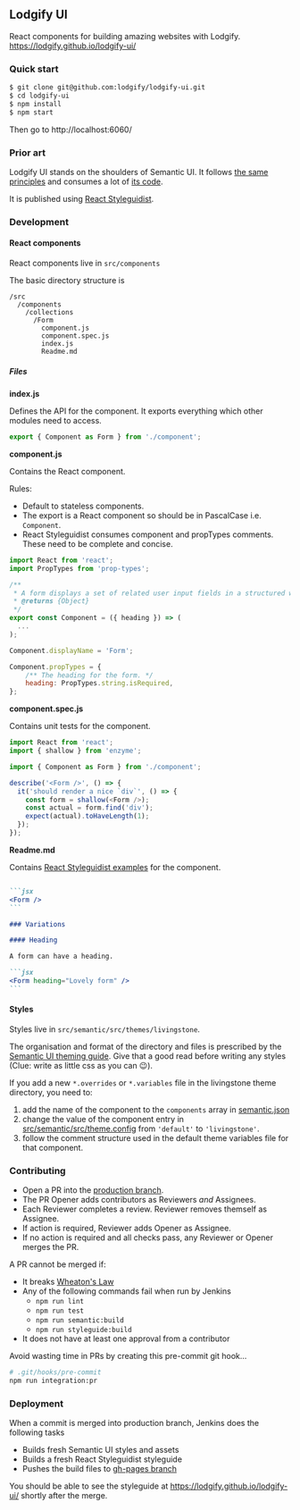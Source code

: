 ## Lodgify UI

React components for building amazing websites with Lodgify. https://lodgify.github.io/lodgify-ui/

### Quick start

```bash
$ git clone git@github.com:lodgify/lodgify-ui.git
$ cd lodgify-ui
$ npm install
$ npm start
```

Then go to http://localhost:6060/

### Prior art

Lodgify UI stands on the shoulders of Semantic UI. It follows [the same principles](https://semantic-ui.com/usage/theming.html) and consumes a lot of [its code](https://react.semantic-ui.com/introduction).

It is published using [React Styleguidist](https://react-styleguidist.js.org/).

### Development

#### React components

React components live in `src/components`

The basic directory structure is

```
/src
  /components
    /collections
      /Form
        component.js
        component.spec.js
        index.js
        Readme.md
```

##### Files

**index.js**

Defines the API for the component. It exports
everything which other modules need to access.

```js
export { Component as Form } from './component';
```

**component.js**

Contains the React component.

Rules:
- Default to stateless components.
- The export is a React component so should be in PascalCase i.e. `Component`.
- React Styleguidist consumes component and propTypes comments. These need to be complete and concise.

```js
import React from 'react';
import PropTypes from 'prop-types';

/**
 * A form displays a set of related user input fields in a structured way.
 * @returns {Object}
 */
export const Component = ({ heading }) => (
  ...
);

Component.displayName = 'Form';

Component.propTypes = {
    /** The heading for the form. */
    heading: PropTypes.string.isRequired,
};
```

**component.spec.js**

Contains unit tests for the component.

```js
import React from 'react';
import { shallow } from 'enzyme';

import { Component as Form } from './component';

describe('<Form />', () => {
  it('should render a nice `div`', () => {
    const form = shallow(<Form />);
    const actual = form.find('div');
    expect(actual).toHaveLength(1);
  });
});
```

**Readme.md**

Contains [React Styleguidist examples](https://react-styleguidist.js.org/docs/documenting.html#usage-examples-and-readme-files) for the component.

````md

```jsx
<Form />
```

### Variations

#### Heading

A form can have a heading.

```jsx
<Form heading="Lovely form" />
```

````

#### Styles

Styles live in `src/semantic/src/themes/livingstone`.

The organisation and format of the directory and files is prescribed by the [Semantic UI theming guide](https://semantic-ui.com/usage/theming.html). Give that a good read before writing any styles (Clue: write as little css as you can 😉).

If you add a new `*.overrides` or `*.variables` file in the livingstone theme directory, you need to:

1. add the name of the component to the `components` array in [semantic.json](https://github.com/lodgify/lodgify-ui/blob/production/semantic.json)
1. change the value of the component entry in [src/semantic/src/theme.config](https://github.com/lodgify/lodgify-ui/blob/production/src/semantic/src/theme.config) from `'default'` to `'livingstone'`.
1. follow the comment structure used in the default theme variables file for that component.

### Contributing

- Open a PR into the [production branch](https://github.com/lodgify/lodgify-ui/tree/production).
- The PR Opener adds contributors as Reviewers *and* Assignees.
- Each Reviewer completes a review. Reviewer removes themself as Assignee.
- If action is required, Reviewer adds Opener as Assignee.
- If no action is required and all checks pass, any Reviewer or Opener merges the PR.

A PR cannot be merged if:
- It breaks [Wheaton's Law](http://www.wheatonslaw.com/)
- Any of the following commands fail when run by Jenkins
  - `npm run lint`
  - `npm run test`
  - `npm run semantic:build`
  - `npm run styleguide:build`
- It does not have at least one approval from a contributor

Avoid wasting time in PRs by creating this pre-commit git hook...

```sh
# .git/hooks/pre-commit
npm run integration:pr
```

### Deployment

When a commit is merged into production branch, Jenkins does the following tasks

- Builds fresh Semantic UI styles and assets
- Builds a fresh React Styleguidist styleguide
- Pushes the build files to [gh-pages branch](https://github.com/lodgify/lodgify-ui/tree/gh-pages)

You should be able to see the styleguide at https://lodgify.github.io/lodgify-ui/ shortly after the merge.
